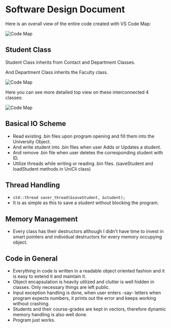# Software Design Document
Here is an overall view of the entire code created with VS Code Map:

![Code Map](https://image.ibb.co/hMj3DQ/devenv_2017_06_16_15_31_02.png)

## Student Class

Student Class inherits from Contact and Department Classes.

And Department Class inherits the Faculty class.

![Code Map](https://vgy.me/s6aeCi.png)

Here you can see more detailed top view on these interconnected 4 classes:

![Code Map](https://vgy.me/r2xnty.png)


## Basical IO Scheme

* Read existing .bin files upon program opening and fill them into the University Object.
* And write student into .bin files when user Adds or Updates a student.
* And remove .bin file when user deletes the corresponding student with ID.
* Utilize threads while writing or reading .bin files. (saveStudent and loadStudent methods in UniCli class)

## Thread Handling
* `std::thread saver_thread(&saveStudent, &student);`
* It is as simple as this to save a student without blocking the program.

## Memory Management
* Every class has their destructors although I didn't have time to invest in smart pointers and individual destructors for every memory occupying object.

## Code in General
* Everything in code is written in a readable object oriented fashion and it is easy to extend it and maintain it.
* Object encapsulation is heavily utilized and clutter is well hidden in classes. Only necessary things are left public.
* Input exception handling is done, when user enters -say- letters when program expects numbers, it prints out the error and keeps working without crashing.
* Students and their course-grades are kept in vectors, therefore dynamic memory handling is also well done.
* Program just works.
